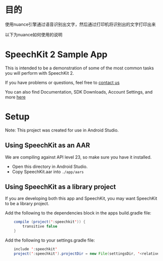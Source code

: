 # 目的

使用nuance引擎通过语音识别出文字，然后通过打印机将识别出的文字打印出来

以下为nuance如何使用的说明

# SpeechKit 2 Sample App

This is intended to be a demonstration of some of the most common tasks you will perform with SpeechKit 2.

If you have problems or questions, feel free to [contact us](mailto:developerrelations@nuance.com)

You can also find Documentation, SDK Downloads, Account Settings, and more [here](http://developers.nuance.com)

# Setup

Note: This project was created for use in Android Studio.

## Using SpeechKit as an AAR

We are compiling against API level 23, so make sure you have it installed.

* Open this directory in Android Studio.
* Copy SpeechKit.aar into `./app/aars`

## Using SpeechKit as a library project

If you are developing both this app and SpeechKit, you may want SpeechKit to be a library project.

Add the following to the dependencies block in the apps build.gradle file:

``` java
    compile (project(':speechkit')) {
        transitive false
    }
```

Add the following to your settings.gradle file:
``` java
    include ':speechkit'
    project(':speechkit').projectDir = new File(settingsDir, '<relative path to speechkit module>')
```
